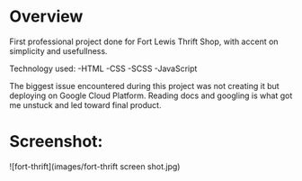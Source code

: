 # Overview

First professional project done for Fort Lewis Thrift Shop, with accent on simplicity and usefullness.

Technology used:
                -HTML
                -CSS
                -SCSS
                -JavaScript

The biggest issue encountered during this project was not creating it but deploying on Google Cloud Platform.
Reading docs and googling is what got me unstuck and led toward final product.

# Screenshot:
![fort-thrift](images/fort-thrift screen shot.jpg)
